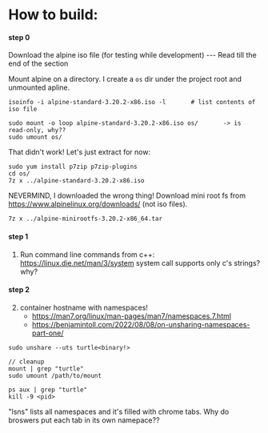 # How to build:

#### step 0
Download the alpine iso file (for testing while development) --- Read till the end of the section

Mount alpine on a directory. I create a `os` dir under the project root and unmounted apline.
```
isoinfo -i alpine-standard-3.20.2-x86.iso -l       # list contents of iso file

sudo mount -o loop alpine-standard-3.20.2-x86.iso os/       -> is read-only, why??
sudo umount os/
```
That didn't work! Let's just extract for now:
```
sudo yum install p7zip p7zip-plugins
cd os/
7z x ../alpine-standard-3.20.2-x86.iso
```

NEVERMIND, I downloaded the wrong thing!
Download mini root fs from https://www.alpinelinux.org/downloads/ (not iso files).
```
7z x ../alpine-minirootfs-3.20.2-x86_64.tar
```

#### step 1
1. Run command line commands from c++: https://linux.die.net/man/3/system
system call supports only c's strings? why?

#### step 2
2. container hostname with namespaces! 
    - https://man7.org/linux/man-pages/man7/namespaces.7.html
    - https://benjamintoll.com/2022/08/08/on-unsharing-namespaces-part-one/

```
sudo unshare --uts turtle<binary!> 

// cleanup 
mount | grep "turtle"
sudo umount /path/to/mount

ps aux | grep "turtle"
kill -9 <pid>
```

"lsns" lists all namespaces and it's filled with chrome tabs. 
Why do broswers put each tab in its own namepace??

